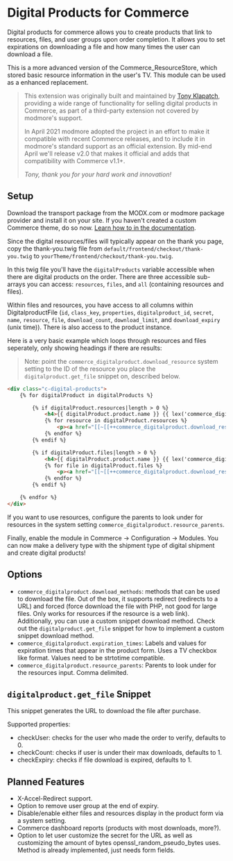 # Digital Products for Commerce

Digital products for commerce allows you to create products that link to resources, files, and user groups upon order completion. It allows you to set expirations on downloading a file and how many times the user can download a file.

This is a more advanced version of the Commerce_ResourceStore, which stored basic resource information in the user's TV. This module can be used as a enhanced replacement.

> This extension was originally built and maintained by [Tony Klapatch](https://github.com/tonyklapatch), providing a wide range of functionality for selling digital products in Commerce, as part of a third-party extension not covered by modmore's support.
>
> In April 2021 modmore adopted the project in an effort to make it compatible with recent Commerce releases, and to include it in modmore's standard support as an official extension. By mid-end April we'll release v2.0 that makes it official and adds that compatibility with Commerce v1.1+.
>
> _Tony, thank you for your hard work and innovation!_

## Setup

Download the transport package from the MODX.com or modmore package provider and install it on your site. If you haven't created a custom Commerce theme, do so now. [Learn how to in the documentation](https://docs.modmore.com/en/Commerce/v1/Front-end_Theming.html).

Since the digital resources/files will typically appear on the thank you page, copy the thank-you.twig file from `default/frontend/checkout/thank-you.twig` to `yourTheme/frontend/checkout/thank-you.twig`.

In this twig file you'll have the `digitalProducts` variable accessible when there are digital products on the order. There are three accessible sub-arrays you can access: `resources`, `files`, and `all` (containing resources and files).

Within files and resources, you have access to all columns within DigitalproductFile (`id`, `class_key`, `properties`, `digitalproduct_id`, `secret`, `name`, `resource`, `file`, `download_count`, `download_limit`, and `download_expiry` (unix time)). There is also access to the product instance.

Here is a very basic example which loops through resources and files seperately, only showing headings if there are results:

> Note: point the `commerce_digitalproduct.download_resource` system setting to the ID of the resource you place the `digitalproduct.get_file` snippet on, described below.

```HTML
<div class="c-digital-products">
    {% for digitalProduct in digitalProducts %}

        {% if digitalProduct.resources|length > 0 %}
            <h4>{{ digitalProduct.product.name }} {{ lex('commerce_digitalproduct.pages') }}</h4>
            {% for resource in digitalProduct.resources %}
                <p><a href="[[~[[++commerce_digitalproduct.download_resource]]]]?secret={{ resource.secret }}">{{ resource.name }}</a></p>
            {% endfor %}
        {% endif %}

        {% if digitalProduct.files|length > 0 %}
            <h4>{{ digitalProduct.product.name }} {{ lex('commerce_digitalproduct.files') }}</h4>
            {% for file in digitalProduct.files %}
                <p><a href="[[~[[++commerce_digitalproduct.download_resource]]]]?secret={{ file.secret }}">{{ file.name }}</a></p>
            {% endfor %}
        {% endif %}

    {% endfor %}
</div>
```

If you want to use resources, configure the parents to look under for resources in the system setting `commerce_digitalproduct.resource_parents`.

Finally, enable the module in Commerce -> Configuration -> Modules. You can now make a delivery type with the shipment type of digital shipment and create digital products!

## Options

- `commerce_digitalproduct.download_methods`: methods that can be used to download the file. Out of the box, it supports redirect (redirects to a URL) and forced (force download the file with PHP, not good for large files. Only works for resources if the resource is a web link). Additionally, you can use a custom snippet download method. Check out the `digitalproduct.get_file` snippet for how to implement a custom snippet download method.
- `commerce_digitalproduct.expiration_times`: Labels and values for expiration times that appear in the product form. Uses a TV checkbox like format. Values need to be strtotime compatible.
- `commerce_digitalproduct.resource_parents`: Parents to look under for the resources input. Comma delimited.

## `digitalproduct.get_file` Snippet

This snippet generates the URL to download the file after purchase.

Supported properties:

- checkUser: checks for the user who made the order to verify, defaults to 0.
- checkCount: checks if user is under their max downloads, defaults to 1.
- checkExpiry: checks if file download is expired, defaults to 1.

## Planned Features

- X-Accel-Redirect support.
- Option to remove user group at the end of expiry.
- Disable/enable either files and resources display in the product form via a system setting.
- Commerce dashboard reports (products with most downloads, more?).
- Option to let user customize the secret for the URL as well as customizing the amount of bytes openssl_random_pseudo_bytes uses. Method is already implemented, just needs form fields.
